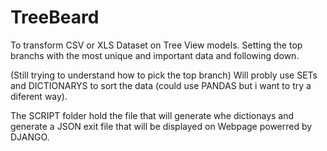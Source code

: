 # TreeBeard 
To transform CSV or XLS Dataset on Tree View models.
Setting the top branchs with the most unique and important data and following down. 

(Still trying to understand how to pick the top branch) 
Will probly use SETs and DICTIONARYS to sort the data (could use PANDAS but i want to try a diferent way). 

The SCRIPT folder hold the file that will generate whe dictionays and generate a JSON exit file that will be displayed on Webpage powerred by DJANGO.
